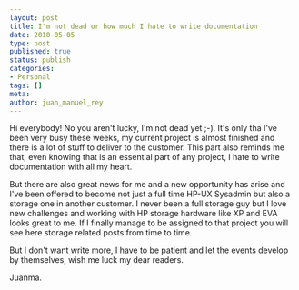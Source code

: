 ```yaml
---
layout: post
title: I'm not dead or how much I hate to write documentation
date: 2010-05-05
type: post
published: true
status: publish
categories:
- Personal
tags: []
meta:
author: juan_manuel_rey
---
```


Hi everybody! No you aren't lucky, I'm not dead yet ;-). It's only tha I've been very busy these weeks, my current project is almost finished and there is a lot of stuff to deliver to the customer. This part also reminds me that, even knowing that is an essential part of any project, I hate to write documentation with all my heart.

But there are also great news for me and a new opportunity has arise and I've been offered to become not just a full time HP-UX Sysadmin but also a storage one in another customer. I never been a full storage guy but I love new challenges and working with HP storage hardware like XP and EVA looks great to me. If I finally manage to be assigned to that project you will see here storage related posts from time to time.

But I don't want write more, I have to be patient and let the events develop by themselves, wish me luck my dear readers.

Juanma.
